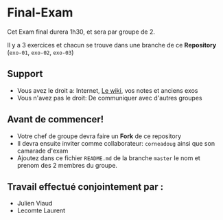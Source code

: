 # Final-Exam

Cet Exam final durera 1h30, et sera par groupe de 2.

Il y a 3 exercices et chacun se trouve dans une branche de ce **Repository** (`exo-01`, `exo-02`, `exo-03`)

## Support

* Vous avez le droit a: Internet, [Le wiki](https://github.com/corneadoug/formation-IC/wiki), vos notes et anciens exos
* Vous n'avez pas le droit: De communiquer avec d'autres groupes

## Avant de commencer!

* Votre chef de groupe devra faire un **Fork** de ce repository
* Il devra ensuite inviter comme collaborateur: `corneadoug` ainsi que son camarade d'exam
* Ajoutez dans ce fichier `README.md` de la branche `master` le nom et prenom des 2 membres du groupe.

## Travail effectué conjointement par :
* Julien Viaud
* Lecomte Laurent

